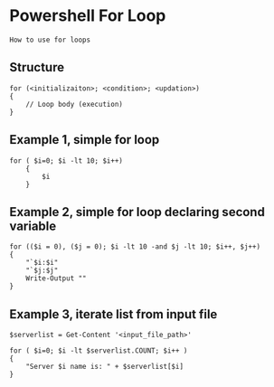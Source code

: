 # Powershell For Loop

    How to use for loops
    
## Structure

    for (<initializaiton>; <condition>; <updation>)
    {
        // Loop body (execution)
    }
    
## Example 1, simple for loop

    for ( $i=0; $i -lt 10; $i++)
        {
            $i
        }
        
## Example 2, simple for loop declaring second variable

    for (($i = 0), ($j = 0); $i -lt 10 -and $j -lt 10; $i++, $j++)
    {
        "`$i:$i"
        "`$j:$j"
        Write-Output ""
    }
    
## Example 3, iterate list from input file

    $serverlist = Get-Content '<input_file_path>'

    for ( $i=0; $i -lt $serverlist.COUNT; $i++ )
    {
        "Server $i name is: " + $serverlist[$i]
    }